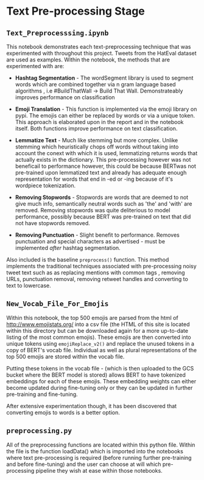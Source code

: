 # Text Pre-processing Stage

## `Text_Preprocesssing.ipynb`

This notebook demonstrates each text-preprocessing technique that was experimented with throughout this project. Tweets from the HatEval dataset are used as examples. Within the notebook, the methods that are experimented with are:

* **Hashtag Segmentation** - The wordSegment library is used to segment words which are combined together via n gram language based algorithms , i.e #BuildThatWall -> Build That Wall. Demonstrateably improves performance on classification

* **Emoji Translation** - This function is implemented via the emoji library on pypi. The emojis can either be replaced by words or via a unique token. This approach is elaborated upon in the report and in the notebook itself. Both functions improve performance on text classification.

* **Lemmatize Text** - Much like stemming but more complex. Unlike stemming which heuristically chops off words without taking into account the conext with which it is used, lemmatizing returns words that actually exists in the dictionary. This pre-processing however was not beneficail to performance however, this could be because BERTwas not pre-trained upon lemmatized text and already has adequate enough representation for words that end in -ed or -ing because of it's wordpiece tokenization.

* **Removing Stopwords** - Stopwords are words that are deemed to not give much info, semantically neutral words such as 'the' and 'with' are removed. Removing stopwords was quite deliterious to model performance, possibly because BERT was pre-trained on text that did not have stopwords removed.

* **Removing Punctuation** - Slight benefit to performance. Removes punctuation and special characters as advertised - must be implemented *after* hashtag segmentation.

Also included is the baseline `preprocess()` function. This method implements the traditional techniques associated with pre-processing noisy tweet text such as as replacing mentions with common tags ,  removing URLs, punctuation removal, removing retweet handles and converting to text to lowercase.



## `New_Vocab_File_For_Emojis`

Within this notebook, the top 500 emojis are parsed from the html of http://www.emojistats.org/ into a csv file (the HTML of this site is located within this directory but can be downloaded again for a more up-to-date listing of the most common emojis). These emojis are then converted into unique tokens using `emojiReplace_v2()` and replace the unused tokens in a copy of BERT's vocab file. Individual as well as plural representations of the top 500 emojis are stored within the vocab file.

Putting these tokens in the vocab file - (which is then uploaded to the GCS bucket where the BERT model is stored) allows BERT to have tokenized embeddings for each of these emojis. These embedding weights can either become updated during fine-tuning only or they can be updated in further pre-training and fine-tuning.

After extensive experimentation though, it has been discovered that converting emojis to words is a better option.


## `preprocessing.py`

All of the preprocessing functions are located within this python file. Within the file is the function loadData() which is imported into the notebooks where text pre-processing is required (before running further pre-training and before fine-tuning) and the user can choose at will which pre-processing pipeline they wish at ease within those notebooks.
